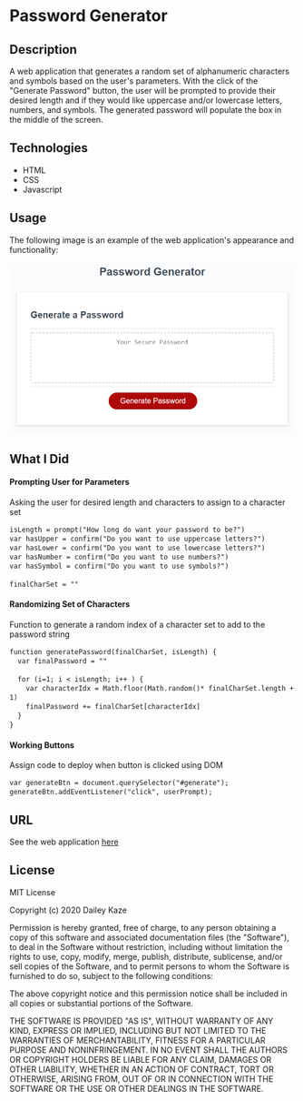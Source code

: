 # Password Generator

## Description

A web application that generates a random set of alphanumeric characters and symbols based on the user's parameters. With the click of the "Generate Password" button, the user will be prompted to provide their desired length and if they would like uppercase and/or lowercase letters, numbers, and symbols. The generated password will populate the box in the middle of the screen.

## Technologies

* HTML
* CSS
* Javascript

<!-- ## Goal of the Project

**Create a Password Generator web application**

In order to ensure  -->


## Usage

The following image is an example of the web application's appearance and functionality:

![Image](Assets/03-javascript-homework-demo.png)

## What I Did

#### Prompting User for Parameters

Asking the user for desired length and characters to assign to a character set

```
isLength = prompt("How long do want your password to be?")
var hasUpper = confirm("Do you want to use uppercase letters?")
var hasLower = confirm("Do you want to use lowercase letters?")
var hasNumber = confirm("Do you want to use numbers?")
var hasSymbol = confirm("Do you want to use symbols?")

finalCharSet = ""
```

#### Randomizing Set of Characters

Function to generate a random index of a character set to add to the password string

```
function generatePassword(finalCharSet, isLength) {
  var finalPassword = ""

  for (i=1; i < isLength; i++ ) {
    var characterIdx = Math.floor(Math.random()* finalCharSet.length + 1)
    finalPassword += finalCharSet[characterIdx]
  }
}
```

#### Working Buttons

Assign code to deploy when button is clicked using DOM

```
var generateBtn = document.querySelector("#generate");
generateBtn.addEventListener("click", userPrompt);
```

## URL

See the web application [here]()

## License

MIT License

Copyright (c) 2020 Dailey Kaze

Permission is hereby granted, free of charge, to any person obtaining a copy
of this software and associated documentation files (the "Software"), to deal
in the Software without restriction, including without limitation the rights
to use, copy, modify, merge, publish, distribute, sublicense, and/or sell
copies of the Software, and to permit persons to whom the Software is
furnished to do so, subject to the following conditions:

The above copyright notice and this permission notice shall be included in all
copies or substantial portions of the Software.

THE SOFTWARE IS PROVIDED "AS IS", WITHOUT WARRANTY OF ANY KIND, EXPRESS OR
IMPLIED, INCLUDING BUT NOT LIMITED TO THE WARRANTIES OF MERCHANTABILITY,
FITNESS FOR A PARTICULAR PURPOSE AND NONINFRINGEMENT. IN NO EVENT SHALL THE
AUTHORS OR COPYRIGHT HOLDERS BE LIABLE FOR ANY CLAIM, DAMAGES OR OTHER
LIABILITY, WHETHER IN AN ACTION OF CONTRACT, TORT OR OTHERWISE, ARISING FROM,
OUT OF OR IN CONNECTION WITH THE SOFTWARE OR THE USE OR OTHER DEALINGS IN THE
SOFTWARE.
